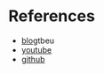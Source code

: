 

# References
- [blog](ttps://omes-va.com/detecta-figuras-geometricas-y-sus-colores-opencv-python/)tbeu
- [youtube](https://youtu.be/CsS0V6pDsBM)
- [github](https://github.com/GabySol/OmesTutorials/tree/master/Detecci%C3%B3n%20de%20Figuras%20Geom%C3%A9tricas%20y%20colores)

